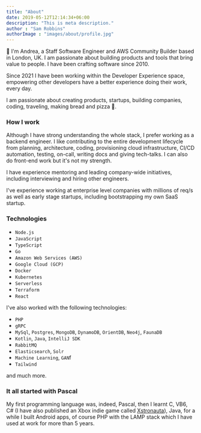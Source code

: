 ```yaml
---
title: "About"
date: 2019-05-12T12:14:34+06:00
description: "This is meta description."
author : "Sam Robbins"
authorImage : "images/about/profile.jpg"
---
```


👋 I'm Andrea, a Staff Software Engineer and AWS Community Builder based in London, UK. I am passionate about building products and tools that bring value to people. I have been crafting software since 2010.

Since 2021 I have been working within the Developer Experience space, empowering other developers have a better experience doing their work, every day.

I am passionate about creating products, startups, building companies, coding, traveling, making bread and pizza 🍕.

### How I work

Although I have strong understanding the whole stack, I prefer working as a backend engineer. I like contributing to the entire development lifecycle from planning, architecture, coding, provisioning cloud infrastructure, CI/CD automation, testing, on-call, writing docs and giving tech-talks. I can also do front-end work but it's not my strength.

I have experience mentoring and leading company-wide initiatives, including interviewing and hiring other engineers.

I've experience working at enterprise level companies with millions of req/s as well as early stage startups, including bootstrapping my own SaaS startup.

### Technologies

- `Node.js`
- `JavaScript`
- `TypeScript`
- `Go`
- `Amazon Web Services (AWS)`
- `Google Cloud (GCP)`
- `Docker`
- `Kubernetes`
- `Serverless`
- `Terraform`
- `React`

I've also worked with the following technologies:

- `PHP`
- `gRPC`
- `MySql`, `Postgres`, `MongoDB`, `DynamoDB`,  `OrientDB`, `Neo4j`, `FaunaDB`
- `Kotlin`, `Java`, `IntelliJ SDK`
- `RabbitMQ`
- `Elasticsearch`, `Solr`
- `Machine Learning`, `GAN`f
- `Tailwind`

and much more.

### It all started with Pascal

My first programming language was, indeed, Pascal, then I learnt C, VB6, C# (I have also published an Xbox indie game called [Xstronauta](https://www.youtube.com/watch?v=SlXwYpwPmVg)), Java, for a while I built Android apps, of course PHP with the LAMP stack which I have used at work for more than 5 years.
